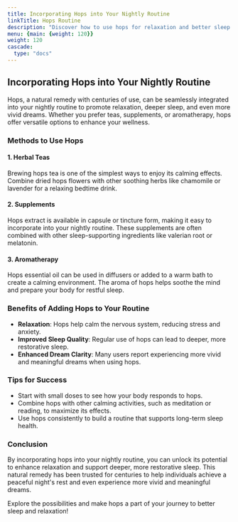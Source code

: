 ```yaml
---
title: Incorporating Hops into Your Nightly Routine
linkTitle: Hops Routine
description: "Discover how to use hops for relaxation and better sleep."
menu: {main: {weight: 120}}
weight: 120
cascade: 
  type: "docs"
---
```


## Incorporating Hops into Your Nightly Routine

Hops, a natural remedy with centuries of use, can be seamlessly integrated into your nightly routine to promote relaxation, deeper sleep, and even more vivid dreams. Whether you prefer teas, supplements, or aromatherapy, hops offer versatile options to enhance your wellness.

### Methods to Use Hops

#### 1. Herbal Teas
Brewing hops tea is one of the simplest ways to enjoy its calming effects. Combine dried hops flowers with other soothing herbs like chamomile or lavender for a relaxing bedtime drink.

#### 2. Supplements
Hops extract is available in capsule or tincture form, making it easy to incorporate into your nightly routine. These supplements are often combined with other sleep-supporting ingredients like valerian root or melatonin.

#### 3. Aromatherapy
Hops essential oil can be used in diffusers or added to a warm bath to create a calming environment. The aroma of hops helps soothe the mind and prepare your body for restful sleep.

### Benefits of Adding Hops to Your Routine
- **Relaxation**: Hops help calm the nervous system, reducing stress and anxiety.
- **Improved Sleep Quality**: Regular use of hops can lead to deeper, more restorative sleep.
- **Enhanced Dream Clarity**: Many users report experiencing more vivid and meaningful dreams when using hops.

### Tips for Success
- Start with small doses to see how your body responds to hops.
- Combine hops with other calming activities, such as meditation or reading, to maximize its effects.
- Use hops consistently to build a routine that supports long-term sleep health.

### Conclusion
By incorporating hops into your nightly routine, you can unlock its potential to enhance relaxation and support deeper, more restorative sleep. This natural remedy has been trusted for centuries to help individuals achieve a peaceful night's rest and even experience more vivid and meaningful dreams.

Explore the possibilities and make hops a part of your journey to better sleep and relaxation!